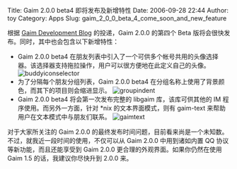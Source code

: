 Title: Gaim 2.0.0 beta4 即将发布及新增特性
Date: 2006-09-28 22:44
Author: toy
Category: Apps
Slug: gaim_2_0_0_beta_4_come_soon_and_new_feature

根据 [Gaim Development
Blog](http://gaim.sourceforge.net/sean/blog/a_new_blog) 的投递，Gaim
2.0.0 的第四个 Beta 版将会很快发布。同时，其中也会包含以下新增特性：

-   Gaim 2.0.0 beta4
    在朋友列表中引入了一个可供多个帐号共用的头像选择器。该选择器支持拖拉操作，用户可以很方便地在此定义自己的头像。
    ![buddyiconselector](http://i.linuxtoy.org/i/buddyiconselector.png)
-   为了分隔每个朋友分组列表，Gaim 2.0.0 beta4
    在分组名称上使用了背景颜色，而其下的项目则会缩进显示。
    ![groupindent](http://i.linuxtoy.org/i/groupindent.png)
-   Gaim 2.0.0 beta4 将会第一次发布完整的 libgaim 库，该库可供其他的 IM
    程序使用。而另外一方面，针对 *nix 的文本界面模式，则有 gaim-text
    来帮助用户在文本模式中与朋友们联系。
    ![gaimtext](http://i.linuxtoy.org/i/gaimtext.png)

对于大家所关注的 Gaim 2.0.0
的最终发布时间问题，目前看来尚是一个未知数。不过，就我近一段时间的使用，不仅可以从
Gaim 2.0.0 中用到诸如内置 QQ 协议等新功能，而且还能享受到 Gaim 2.0.0
更合理的外观界面。如果你仍然在使用 Gaim 1.5 的话，我建议你尽快升到 2.0.0
来。
